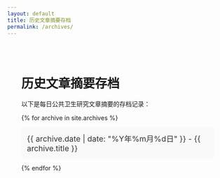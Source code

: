 ```yaml
---
layout: default
title: 历史文章摘要存档
permalink: /archives/
---
```


<div class="archives-index">
  <h1>历史文章摘要存档</h1>
  <p>以下是每日公共卫生研究文章摘要的存档记录：</p>

  <ul class="archive-list">
    {% for archive in site.archives %}
      <li>
        <a href="{{ archive.url }}" class="archive-link">
          {{ archive.date | date: "%Y年%m月%d日" }} - {{ archive.title }}
        </a>
      </li>
    {% endfor %}
  </ul>
</div>

<style>
.archives-index {
  max-width: 800px;
  margin: 0 auto;
  padding: 2rem;
}
.archive-list {
  list-style: none;
  padding: 0;
}
.archive-list li {
  margin: 0.8rem 0;
  padding: 0.8rem;
  border-radius: 4px;
  background-color: #f9f9f9;
  transition: background-color 0.3s;
}
.archive-list li:hover {
  background-color: #f0f0f0;
}
.archive-link {
  text-decoration: none;
  color: #333;
  font-size: 1.1rem;
}
.archive-link:hover {
  text-decoration: underline;
  color: #0066cc;
}
</style>